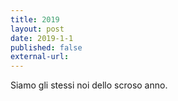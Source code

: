 ```yaml
---
title: 2019
layout: post
date: 2019-1-1
published: false
external-url:
---
```


Siamo gli stessi noi dello scroso anno.